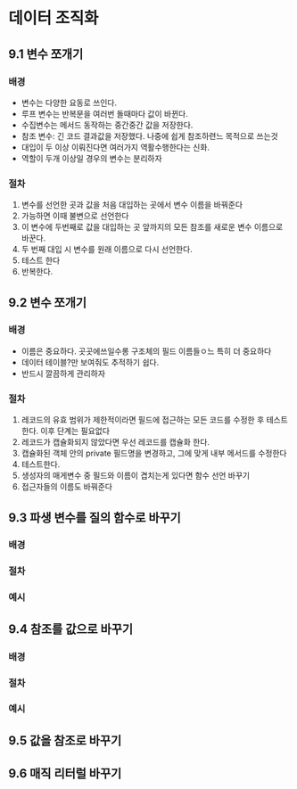 # 데이터 조직화

## 9.1 변수 쪼개기
### 배경
 - 변수는 다양한 요동로 쓰인다.
 - 루프 변수는 반복문을 여러번 돌때마다 값이 바뀐다.
 - 수집변수는 메서드 동작하는 중간중간 값을 저장한다.
 - 참조 변수: 긴 코드 결과값을 저장했다. 나중에 쉽게 참조하련느 목적으로 쓰는것
 - 대입이 두 이상 이뤄진다면 여러가지 역활수행한다는 신화.
 - 역할이 두개 이상일 경우의 변수는 분리하자 
### 절차
 1) 변수를 선언한 곳과 값을 처음 대입하는 곳에서 변수 이름을 바꿔준다
 2) 가능하면 이때 불변으로 선언한다
 3) 이 변수에 두번째로 값을 대입하는 곳 앞까지의 모든 참조를 새로운 변수 이름으로 바꾼다.
 4) 두 번째 대입 시 변수를 원래 이름으로 다시 선언한다.
 5) 테스트 한다
 6) 반복한다.


## 9.2 변수 쪼개기
### 배경
 - 이름은 중요하다. 곳곳에쓰일수롱 구조체의 필드 이름들ㅇ느 특히 더 중요하다
 - 데이터 테이블?만 보여줘도 추적하기 쉽다.
 - 반드시 깔끔하게 관리하자
### 절차
  1) 레코드의 유효 범위가 제한적이라면 필드에 접근하는 모든 코드를 수정한 후 테스트한다. 이후 단계는 필요없다
  2) 레코드가 캡슐화되지 않았다면 우선 레코드를 캡슐화 한다.
  3) 캡슐화된 객체 안의 private 필드명을 변경하고, 그에 맞게 내부 메서드를 수정한다
  4) 테스트한다.
  5) 생성자의 매게변수 중 필드와 이름이 겹치는게 있다면 함수 선언 바꾸기
  6) 접근자들의 이름도 바꿔준다

## 9.3 파생 변수를 질의 함수로 바꾸기
### 배경
### 절차
### 예시


## 9.4 참조를 값으로 바꾸기
### 배경
### 절차
### 예시

## 9.5 값을 참조로 바꾸기
## 9.6 매직 리터럴 바꾸기